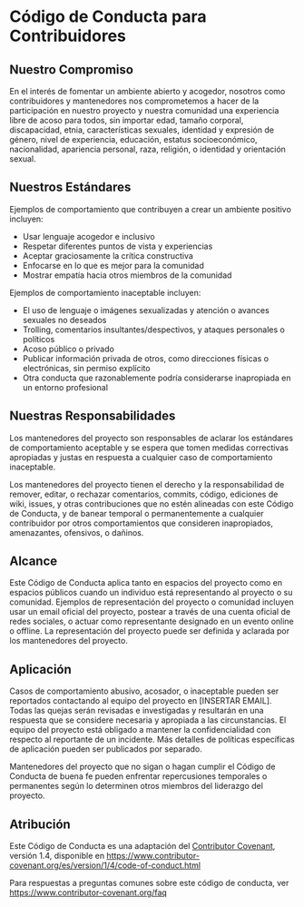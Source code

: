 # Código de Conducta para Contribuidores

## Nuestro Compromiso

En el interés de fomentar un ambiente abierto y acogedor, nosotros como contribuidores y mantenedores nos comprometemos a hacer de la participación en nuestro proyecto y nuestra comunidad una experiencia libre de acoso para todos, sin importar edad, tamaño corporal, discapacidad, etnia, características sexuales, identidad y expresión de género, nivel de experiencia, educación, estatus socioeconómico, nacionalidad, apariencia personal, raza, religión, o identidad y orientación sexual.

## Nuestros Estándares

Ejemplos de comportamiento que contribuyen a crear un ambiente positivo incluyen:

* Usar lenguaje acogedor e inclusivo
* Respetar diferentes puntos de vista y experiencias
* Aceptar graciosamente la crítica constructiva
* Enfocarse en lo que es mejor para la comunidad
* Mostrar empatía hacia otros miembros de la comunidad

Ejemplos de comportamiento inaceptable incluyen:

* El uso de lenguaje o imágenes sexualizadas y atención o avances sexuales no deseados
* Trolling, comentarios insultantes/despectivos, y ataques personales o políticos
* Acoso público o privado
* Publicar información privada de otros, como direcciones físicas o electrónicas, sin permiso explícito
* Otra conducta que razonablemente podría considerarse inapropiada en un entorno profesional

## Nuestras Responsabilidades

Los mantenedores del proyecto son responsables de aclarar los estándares de comportamiento aceptable y se espera que tomen medidas correctivas apropiadas y justas en respuesta a cualquier caso de comportamiento inaceptable.

Los mantenedores del proyecto tienen el derecho y la responsabilidad de remover, editar, o rechazar comentarios, commits, código, ediciones de wiki, issues, y otras contribuciones que no estén alineadas con este Código de Conducta, y de banear temporal o permanentemente a cualquier contribuidor por otros comportamientos que consideren inapropiados, amenazantes, ofensivos, o dañinos.

## Alcance

Este Código de Conducta aplica tanto en espacios del proyecto como en espacios públicos cuando un individuo está representando al proyecto o su comunidad. Ejemplos de representación del proyecto o comunidad incluyen usar un email oficial del proyecto, postear a través de una cuenta oficial de redes sociales, o actuar como representante designado en un evento online o offline. La representación del proyecto puede ser definida y aclarada por los mantenedores del proyecto.

## Aplicación

Casos de comportamiento abusivo, acosador, o inaceptable pueden ser reportados contactando al equipo del proyecto en [INSERTAR EMAIL]. Todas las quejas serán revisadas e investigadas y resultarán en una respuesta que se considere necesaria y apropiada a las circunstancias. El equipo del proyecto está obligado a mantener la confidencialidad con respecto al reportante de un incidente. Más detalles de políticas específicas de aplicación pueden ser publicados por separado.

Mantenedores del proyecto que no sigan o hagan cumplir el Código de Conducta de buena fe pueden enfrentar repercusiones temporales o permanentes según lo determinen otros miembros del liderazgo del proyecto.

## Atribución

Este Código de Conducta es una adaptación del [Contributor Covenant][homepage], versión 1.4,
disponible en https://www.contributor-covenant.org/es/version/1/4/code-of-conduct.html

[homepage]: https://www.contributor-covenant.org

Para respuestas a preguntas comunes sobre este código de conducta, ver
https://www.contributor-covenant.org/faq
